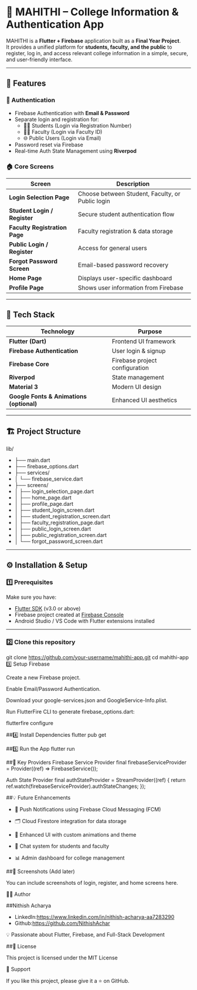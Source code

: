 # 📱 MAHITHI – College Information & Authentication App

MAHITHI is a **Flutter + Firebase** application built as a **Final Year Project**.  
It provides a unified platform for **students, faculty, and the public** to register, log in, and access relevant college information in a simple, secure, and user-friendly interface.

---

## 🚀 Features

### 🔐 Authentication
- Firebase Authentication with **Email & Password**
- Separate login and registration for:
  - 👨‍🎓 Students (Login via Registration Number)
  - 👩‍🏫 Faculty (Login via Faculty ID)
  - 🌐 Public Users (Login via Email)
- Password reset via Firebase
- Real-time Auth State Management using **Riverpod**

### 🏠 Core Screens
| Screen | Description |
|---------|--------------|
| **Login Selection Page** | Choose between Student, Faculty, or Public login |
| **Student Login / Register** | Secure student authentication flow |
| **Faculty Registration Page** | Faculty registration & data storage |
| **Public Login / Register** | Access for general users |
| **Forgot Password Screen** | Email-based password recovery |
| **Home Page** | Displays user-specific dashboard |
| **Profile Page** | Shows user information from Firebase |

---

## 🧠 Tech Stack

| Technology | Purpose |
|-------------|----------|
| **Flutter (Dart)** | Frontend UI framework |
| **Firebase Authentication** | User login & signup |
| **Firebase Core** | Firebase project configuration |
| **Riverpod** | State management |
| **Material 3** | Modern UI design |
| **Google Fonts & Animations (optional)** | Enhanced UI aesthetics |

---

## 🏗️ Project Structure
lib/
- ├── main.dart
- ├── firebase_options.dart
- ├── services/
- │ └── firebase_service.dart
- ├── screens/
- │ ├── login_selection_page.dart
- │ ├── home_page.dart
- │ ├── profile_page.dart
- │ ├── student_login_screen.dart
- │ ├── student_registration_screen.dart
- │ ├── faculty_registration_page.dart
- │ ├── public_login_screen.dart
- │ ├── public_registration_screen.dart
- │ └── forgot_password_screen.dart


---

## ⚙️ Installation & Setup

### 1️⃣ Prerequisites
Make sure you have:
- [Flutter SDK](https://flutter.dev/docs/get-started/install) (v3.0 or above)
- Firebase project created at [Firebase Console](https://console.firebase.google.com/)
- Android Studio / VS Code with Flutter extensions installed

---

### 2️⃣ Clone this repository

git clone https://github.com/your-username/mahithi-app.git
cd mahithi-app
3️⃣ Setup Firebase

Create a new Firebase project.

Enable Email/Password Authentication.

Download your google-services.json and GoogleService-Info.plist.

Run FlutterFire CLI to generate firebase_options.dart:

flutterfire configure

##4️⃣ Install Dependencies
flutter pub get

##5️⃣ Run the App
flutter run

##🧩 Key Providers
Firebase Service Provider
final firebaseServiceProvider = Provider((ref) => FirebaseService());

Auth State Provider
final authStateProvider = StreamProvider((ref) {
  return ref.watch(firebaseServiceProvider).authStateChanges;
});

##💡 Future Enhancements

- 🔔 Push Notifications using Firebase Cloud Messaging (FCM)

- 🗂️ Cloud Firestore integration for data storage

- 🎨 Enhanced UI with custom animations and theme

- 💬 Chat system for students and faculty

- 📊 Admin dashboard for college management

##📸 Screenshots (Add later)

You can include screenshots of login, register, and home screens here.

👨‍💻 Author

##Nithish Acharya
- LinkedIn:https://www.linkedin.com/in/nithish-acharya-aa7283290
- Github:https://github.com/NithishAchar


💡 Passionate about Flutter, Firebase, and Full-Stack Development

##🪪 License

This project is licensed under the MIT License 

🌟 Support

If you like this project, please give it a ⭐ on GitHub.
